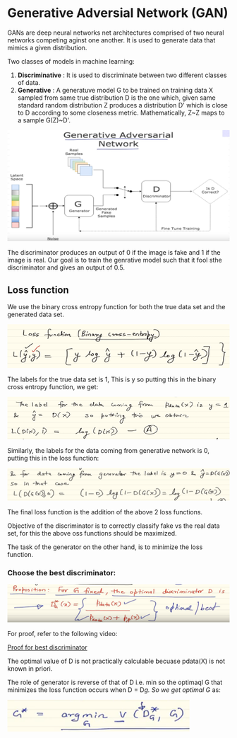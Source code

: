 # Generative Adversial Network (GAN)

GANs are deep neural networks net architectures comprised of two neural networks competing aginst one another.
It is used to generate data that mimics a given distribution.

Two classes of models in machine learning:
1. **Discriminative** : It is used to discriminate between two different classes of data.
2. **Generative** : A generatuve model G to be trained on training data X sampled from same true distribution D is the one which, given same standard random distribution Z produces a distribution D' which is close to D according to some closeness metric. Mathematically, Z~Z maps to a sample G(Z)~D'.

![GANs Structure](/GANs/Notes/assets/GANs%20structure.png)


The discriminator produces an output of 0 if the image is fake and 1 if the image is real. Our goal is to train the genrative model such that it fool sthe discriminator and gives an output of 0.5.

## Loss function

We use the binary cross entropy function for both the true data set and the generated data set.

![Loss function](/GANs/Notes/assets/loss%20function%20for%20GAns.png)

The labels for the true data set is 1, This is y so putting this in the binary cross entropy function, we get:

![Loss function for true data set](/GANs/Notes/assets/loss%20function%20for%20true%20data%20set.png)


Similarly, the labels for the data coming from generative network is 0, putting this in the loss function:

![Loss function for geenrated data set](/GANs/Notes/assets/loss%20function%20for%20generated%20data%20set.png)

The final loss function is the addition of the above 2 loss functions.

Objective of the discriminator is to correctly classify fake vs the real data set, for this the above oss functions should be maximized.

The task of the generator on the other hand, is to minimize the loss function.

### Choose the best discriminator:

 ![Best discriminator](/GANs/Notes/assets/best%20discriminatorr.png)

 For proof, refer to the following video:

 [Proof for best discriminator](https://www.youtube.com/watch?v=pPlnx9D8WZQ&list=PLdxQ7SoCLQAMGgQAIAcyRevM8VvygTpCu&index=3)

 The optimal value of D is not practically calculable becuase pdata(X) is not known in priori.

 The role of generator is reverse of that of D i.e. min so the optimaql G that minimizes the loss function occurs when D = D*g. So we get optimal G* as:

 ![Optimal G*](/GANs/Notes/assets/optimal%20G*.png)